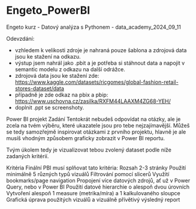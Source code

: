 # Engeto_PowerBI
Engeto kurz - Datový analýza s Pythonem - data_academy_2024_09_11


Odevzdání: 
- vzhledem k velikosti zdroje je nahraná pouze šablona a zdrojová data jsou ke stažení na odkazu.
- výstup jsem nahrál jako .pbit a je potřeba si stáhnout data a napojit v semantic modelu z odkazu na další odrážce.
- zdrojová data jsou ke stažení zde: https://www.kaggle.com/datasets/ricgomes/global-fashion-retail-stores-dataset/data
- případně je zde odkaz na pbix a pbip: https://www.uschovna.cz/zasilka/RXFM44LAAXM4ZG68-YEH/
- doplnit .ppt se screenshoty.


Power BI projekt
Zadání
Tentokrát nebudeš odpovídat na otázky, ale je zcela na tvém výběru, které ukazatele jsou pro tebe nejzajímavější.
Můžeš se tedy samozřejmě inspirovat otázkami z prvního projektu, hlavně je ale musíš vhodným způsobem graficky zobrazit v Power BI reportu.

Tvým úkolem tedy je vizualizovat tebou zvolený dataset podle níže zadaných kritérií.

Kritéria
Finální PBI musí splňovat tato kritéria:
Rozsah 2-3 stránky
Použití minimálně 5 různých typů vizuálů
Filtrování pomocí slicerů
Využití bookmarks/page navigation
Propojení více datových zdrojů, ať už v Power Query, nebo v Power BI
Použití datové hierarchie o alespoň dvou úrovních
Vytvoření alespoň 1 measure (metrika/míra) a 1 kalkulovaného sloupce
Grafická úprava použitých vizuálů a vizuálně přívětivý výsledný report
